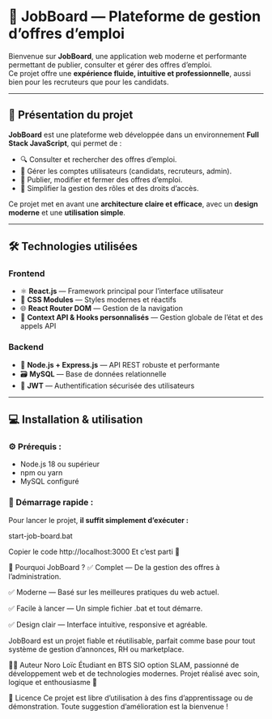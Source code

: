# 💼 JobBoard — Plateforme de gestion d’offres d’emploi

Bienvenue sur **JobBoard**, une application web moderne et performante permettant de publier, consulter et gérer des offres d’emploi.  
Ce projet offre une **expérience fluide, intuitive et professionnelle**, aussi bien pour les recruteurs que pour les candidats.

---

## 🚀 Présentation du projet

**JobBoard** est une plateforme web développée dans un environnement **Full Stack JavaScript**, qui permet de :

- 🔍 Consulter et rechercher des offres d’emploi.
- 🧾 Gérer les comptes utilisateurs (candidats, recruteurs, admin).
- 💼 Publier, modifier et fermer des offres d’emploi.
- 🧠 Simplifier la gestion des rôles et des droits d’accès.

Ce projet met en avant une **architecture claire et efficace**, avec un **design moderne** et une **utilisation simple**.

---

## 🛠️ Technologies utilisées

### **Frontend**

- ⚛️ **React.js** — Framework principal pour l’interface utilisateur
- 🎨 **CSS Modules** — Styles modernes et réactifs
- 🌐 **React Router DOM** — Gestion de la navigation
- 🧩 **Context API & Hooks personnalisés** — Gestion globale de l’état et des appels API

### **Backend**

- 🧠 **Node.js + Express.js** — API REST robuste et performante
- 🗃️ **MySQL** — Base de données relationnelle
- 🔐 **JWT** — Authentification sécurisée des utilisateurs

---

## 💻 Installation & utilisation

### ⚙️ Prérequis :

- Node.js 18 ou supérieur
- npm ou yarn
- MySQL configuré

### 🚀 Démarrage rapide :

Pour lancer le projet, **il suffit simplement d’exécuter :**

start-job-board.bat

Copier le code
http://localhost:3000
Et c’est parti 🎉

🌟 Pourquoi JobBoard ?
✅ Complet — De la gestion des offres à l’administration.

✅ Moderne — Basé sur les meilleures pratiques du web actuel.

✅ Facile à lancer — Un simple fichier .bat et tout démarre.

✅ Design clair — Interface intuitive, responsive et agréable.

JobBoard est un projet fiable et réutilisable, parfait comme base pour tout système de gestion d’annonces, RH ou marketplace.

👨‍💻 Auteur
Noro Loïc
Étudiant en BTS SIO option SLAM, passionné de développement web et de technologies modernes.
Projet réalisé avec soin, logique et enthousiasme 💪

🏁 Licence
Ce projet est libre d’utilisation à des fins d’apprentissage ou de démonstration.
Toute suggestion d’amélioration est la bienvenue !

